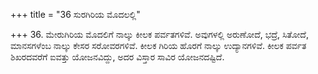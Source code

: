 +++
title = "36 ಸುರಗಿರಿಯ ಮೊದಲಲ್ಲಿ"

+++
36. ಮೇರುಗಿರಿಯ ಮೊದಲಿಗೆ ನಾಲ್ಕು ಕೀಲಕ ಪರ್ವತಗಳಿವೆ. ಅವುಗಳಲ್ಲಿ ಅರುಣೋದೆ, ಭದ್ರೆ, ಸಿತೋದೆ, ಮಾನಸಗಳೆಂಬ ನಾಲ್ಕು ಕೇಸರ ಸರೋವರಗಳಿವೆ. ಕೀಲಕ ಗಿರಿಯ ಹೊರಗೆ ನಾಲ್ಕು ಉದ್ಯಾನಗಳಿವೆ. ಕೀಲಕ ಪರ್ವತ ಶಿಖರದವರೆಗೆ ಐವತ್ತು ಯೋಜನವಿದ್ದು, ಅದರ ವಿಸ್ತಾರ ಸಾವಿರ ಯೋಜನದಷ್ಟಿದೆ.